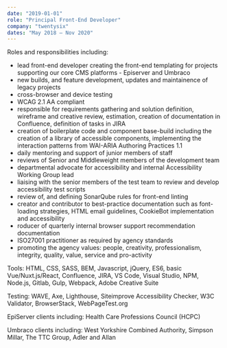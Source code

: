 ```yaml
---
date: "2019-01-01"
role: "Principal Front-End Developer"
company: "twentysix"
dates: "May 2018 – Nov 2020"
---
```


Roles and responsibilities including:

- lead front-end developer creating the front-end templating for projects supporting our core CMS platforms - Episerver and Umbraco
- new builds, and feature development, updates and maintainence of legacy projects
- cross-browser and device testing
- WCAG 2.1 AA compliant
- responsible for requirements gathering and solution definition, wireframe and creative review, estimation,
  creation of documentation in Confluence, definition of tasks in JIRA
- creation of boilerplate code and component base-build including the creation of a library of accessible components, implementing the interaction patterns from WAI-ARIA Authoring Practices 1.1
- daily mentoring and support of junior members of staff
- reviews of Senior and Middleweight members of the development team
- departmental advocate for accessibility and internal Accessibility Working Group lead
- liaising with the senior members of the test team to review and develop accessibility test scripts
- review of, and defining SonarQube rules for front-end linting
- creator and contributor to best-practice documentation such as font-loading strategies, HTML email guidelines, CookieBot implementation and accessibility
- roducer of quarterly internal browser support recommendation documentation
- ISO27001 practitioner as required by agency standards
- promoting the agency values: people, creativity, professionalism, integrity, quality, value, service and pro-activity

Tools: HTML, CSS, SASS, BEM, Javascript, jQuery, ES6, basic Vue/Nuxt.js/React, Confluence, JIRA, VS Code, Visual Studio, NPM, Node.js, Gitlab, Gulp, Webpack, Adobe Creative Suite

Testing: WAVE, Axe, Lighthouse, Siteimprove Accessibility Checker, W3C Validator, BrowserStack, WebPageTest.org

EpiServer clients including: Health Care Professions Council (HCPC)

Umbraco clients including: West Yorkshire Combined Authority, Simpson Millar, The TTC Group, Adler and Allan
